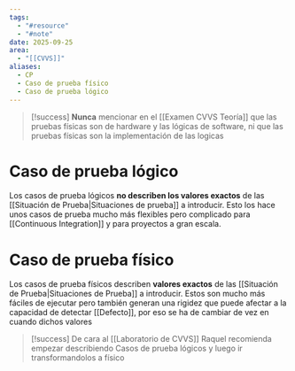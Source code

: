 ```yaml
---
tags:
  - "#resource"
  - "#note"
date: 2025-09-25
area:
  - "[[CVVS]]"
aliases:
  - CP
  - Caso de prueba físico
  - Caso de prueba lógico
---
```

> [!success]
> **Nunca** mencionar en el [[Examen CVVS Teoría]] que las pruebas físicas son de hardware y las lógicas de software, ni que las pruebas físicas son la implementación de las logicas

# Caso de prueba lógico
Los casos de prueba lógicos **no describen los valores exactos** de las [[Situación de Prueba|Situaciones de prueba]] a introducir. Esto los hace unos casos de  prueba mucho más flexibles pero complicado para [[Continuous Integration]] y para proyectos a gran escala.
# Caso de prueba físico
Los casos de prueba físicos describen **valores exactos** de las [[Situación de Prueba|Situaciones de Prueba]] a introducir. Estos son mucho más fáciles de ejecutar pero también generan una rigidez que puede afectar a la capacidad de detectar [[Defecto]], por eso se ha de cambiar de vez en cuando dichos valores

> [!success]
> De cara al [[Laboratorio de CVVS]] Raquel recomienda empezar describiendo Casos de prueba lógicos y luego ir transformandolos a físico